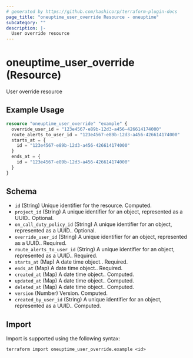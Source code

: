 ```yaml
---
# generated by https://github.com/hashicorp/terraform-plugin-docs
page_title: "oneuptime_user_override Resource - oneuptime"
subcategory: ""
description: |-
  User override resource
---
```


# oneuptime_user_override (Resource)

User override resource

## Example Usage

```terraform
resource "oneuptime_user_override" "example" {
  override_user_id = "123e4567-e89b-12d3-a456-426614174000"
  route_alerts_to_user_id = "123e4567-e89b-12d3-a456-426614174000"
  starts_at = {
    id = "123e4567-e89b-12d3-a456-426614174000"
  }
  ends_at = {
    id = "123e4567-e89b-12d3-a456-426614174000"
  }
}
```

## Schema

- `id` (String) Unique identifier for the resource. Computed.
- `project_id` (String) A unique identifier for an object, represented as a UUID.. Optional.
- `on_call_duty_policy_id` (String) A unique identifier for an object, represented as a UUID.. Optional.
- `override_user_id` (String) A unique identifier for an object, represented as a UUID.. Required.
- `route_alerts_to_user_id` (String) A unique identifier for an object, represented as a UUID.. Required.
- `starts_at` (Map) A date time object.. Required.
- `ends_at` (Map) A date time object.. Required.
- `created_at` (Map) A date time object.. Computed.
- `updated_at` (Map) A date time object.. Computed.
- `deleted_at` (Map) A date time object.. Computed.
- `version` (Number) Version. Computed.
- `created_by_user_id` (String) A unique identifier for an object, represented as a UUID.. Computed.

## Import

Import is supported using the following syntax:

```shell
terraform import oneuptime_user_override.example <id>
```
